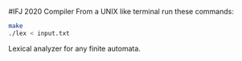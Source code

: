 #IFJ 2020 Compiler
From a UNIX like terminal run these commands:

```bash
make
./lex < input.txt
```

Lexical analyzer for any finite automata.
